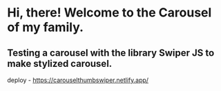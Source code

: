 # Hi, there! Welcome to the Carousel of my family.

## Testing a carousel with the library Swiper JS to make stylized carousel.

deploy - https://carouselthumbswiper.netlify.app/
